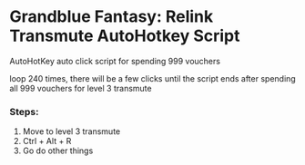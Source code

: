 # Grandblue Fantasy: Relink Transmute AutoHotkey Script

AutoHotKey auto click script for spending 999 vouchers 

loop 240 times, there will be a few clicks until the script ends after spending all 999 vouchers for level 3 transmute 

### Steps:
1. Move to level 3 transmute
2. Ctrl + Alt + R
3. Go do other things

